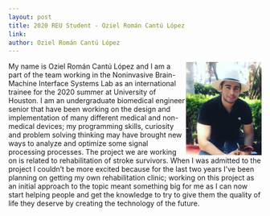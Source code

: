 ```yaml
---
layout: post
title: 2020 REU Student - Oziel Román Cantú López
link:
author: Oziel Román Cantú López
---
```

<img class="post" style="width: 30%; float: right;" src="/photos/ORCL.png">
<p>My name is Oziel Román Cantú López and I am a part of the team working in the Noninvasive Brain-Machine Interface Systems Lab as an international trainee for the 2020 summer at University of Houston. I am an undergraduate biomedical engineer senior that have been working on the design and implementation of many different medical and non-medical devices; my programming skills, curiosity and problem solving thinking may have brought new ways to analyze and optimize some signal processing processes. The project we are working on is related to rehabilitation of stroke survivors. When I was admitted to the project I couldn’t be more excited because for the last two years I’ve been planning on getting my own rehabilitation clinic; working on this project as an initial approach to the topic meant something big for me as I can now start helping people and get the knowledge to try to give them the quality of life they deserve by creating the technology of the future.</p>
